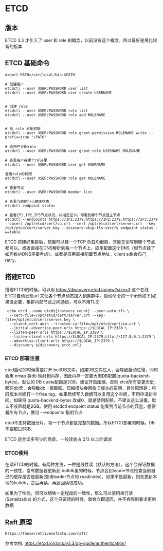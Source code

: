 # ETCD

## 版本
ETCD 3.3 才引入了 user 和 role 的概念，以前没有这个概念，所以最好是用比较新的版本

## ETCD 基础命令



```
export PATH=/usr/local/bin:$PATH

# 创建用户
etcdctl --user USER:PASSWORD user list
etcdctl --user USER:PASSWORD user create USERNAME


# 创建 role
etcdctl --user USER:PASSWORD role list
etcdctl --user USER:PASSWORD role add ROLENAME


# 给 role 分配权限
etcdctl --user USER:PASSWORD role grant-permission ROLENAME write --prefix=true '/PATH'

# 给用户分配role
etcdctl --user USER:PASSWORD user grant-role USERNAME ROLENAME

# 查看用户在哪个role里
etcdctl --user USER:PASSWORD user get USERNAME

查看role的权限
etcdctl --user USER:PASSWORD role get ROLENAME

# 查看节点
etcdctl --user USER:PASSWORD member list

# 查看当前的节点健康状态
etcdctl endpoint status

# 查看IP1,IP2,IP3节点状况，并指定证书，可看到哪个节点是主节点
etcdctl --endpoints https://IP1:2379,https://IP2:2379,https://IP3:2379 --cacert /opt/etcd/cert/ca.crt --cert /opt/etcd/cert/server.crt --key /opt/etcd/cert/server.key --insecure-skip-tls-verify endpoint status -w=table
```

ETCD 搭建好集群后，前面可以挂一个TCP 负载均衡器，流量无论写到哪个节点都可以。或者直接在DNS解析到每一个节点上，应用配置这个DNS（但节点挂了如何维护DNS需要考虑）。或者是应用直接配置节点地址，client sdk会自己retry。



## 搭建ETCD

搭建ETCD的时候，可以用 https://discovery.etcd.io/new?size=3 这个在线ETCD自动发现url 来让各个节点动态加入到集群中。启动命令的一个示例如下(如果没必要，集群内部节点之间通信，可以不用TLS)

```
 echo etcd --name etcd${instance_count} --peer-auto-tls \
  --cert-file=/opt/etcd/cert/server.crt --key-file=/opt/etcd/cert/server.key \
  --client-cert-auth --trusted-ca-file=/opt/etcd/cert/ca.crt \
  --initial-advertise-peer-urls https://$LOCAL_IP:2380 \
  --listen-peer-urls https://$LOCAL_IP:2380 \
  --listen-client-urls https://$LOCAL_IP:2379,http://127.0.0.1:2379 \
  --advertise-client-urls https://$LOCAL_IP:2379 \
  --discovery ${discovery_etcd_url}
```

### ETCD 部署注意

etcd启动的时候需要打开 boltDB文件，如果DB文件过大，会导致启动过慢，同时会用 nmap 将db 映射到内存，因此内存一定要大雨DB配置(quota-backend-bytes)，默认的 DB quota配额是2GB。建议开启压缩，否则 etcd所有变更历史，都在db里，会导致db一直膨胀。压缩模块会回收旧版本的空间，具体原理是：将旧版本空间打一个free tag，如果后续写入数据可以复用这个空间，不用申请新空间。如果将 quota-backend-bytes 改成0，就是禁用配额，不建议这么设置，默认不设置就是2GB。使用 etcdctl endpoint status 能看到当前节点的容量，想要看所有节点，要用 --endpoints 指明节点.

etcd不支持数据分片，每一个节点都是完整的数据。所以ETCD部署的时候，DB不要超过8GB.

ETCD 适合读多写少的场景。一般读会占 2/3 以上的请求

### ETCD使用

在读ETCD的时候，有两种方法，一种是线性读（默认的方法），这个会保证数据的一致性，当有数据要更新到 boltdb里的时候，节点会到leader节点检查当前自己的缓存是否是最新(查询leader节点的 readIndex)，如果不是最新，则先更新本地的boltdb，之后再读，再返回读取成功。

如果为了性能，但可以牺牲一定程度的一致性，那么可以使用串行读 (Serializable) 的方式，这个只要读的时候，就会立即返回，并不会强制要求更新数据





## Raft 原理

```
https://thesecretlivesofdata.com/raft/
```





参考文档: https://etcd.io/docs/v3.3/op-guide/authentication/

